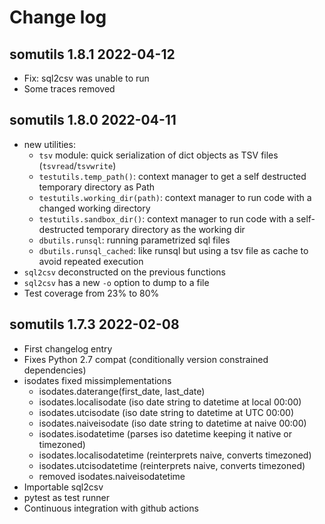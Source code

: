# Change log

## somutils 1.8.1 2022-04-12

- Fix: sql2csv was unable to run
- Some traces removed

## somutils 1.8.0 2022-04-11

- new utilities:
  - `tsv` module: quick serialization of dict objects as TSV files (`tsvread`/`tsvwrite`) 
  - `testutils.temp_path()`: context manager to get a self destructed temporary directory as Path
  - `testutils.working_dir(path)`: context manager to run code with a changed working directory
  - `testutils.sandbox_dir()`: context manager to run code with a self-destructed temporary directory as the working dir 
  - `dbutils.runsql`: running parametrized sql files
  - `dbutils.runsql_cached`: like runsql but using a tsv file as cache to avoid repeated execution
- `sql2csv` deconstructed on the previous functions
- `sql2csv` has a new `-o` option to dump to a file
- Test coverage from 23% to 80%

## somutils 1.7.3 2022-02-08

- First changelog entry
- Fixes Python 2.7 compat (conditionally version constrained dependencies)
- isodates fixed missimplementations
  - isodates.daterange(first_date, last_date)
  - isodates.localisodate (iso date string to datetime at local 00:00)
  - isodates.utcisodate (iso date string to datetime at UTC 00:00)
  - isodates.naiveisodate (iso date string to datetime at naive 00:00)
  - isodates.isodatetime (parses iso datetime keeping it native or timezoned)
  - isodates.localisodatetime (reinterprets naive, converts timezoned)
  - isodates.utcisodatetime (reinterprets naive, converts timezoned)
  - removed isodates.naiveisodatetime 
- Importable sql2csv
- pytest as test runner
- Continuous integration with github actions



